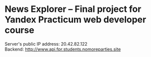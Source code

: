 # News Explorer – Final project for Yandex Practicum web developer course

Server's public IP address: 20.42.82.122  
Backend: http://www.api.fpr.students.nomoreparties.site
